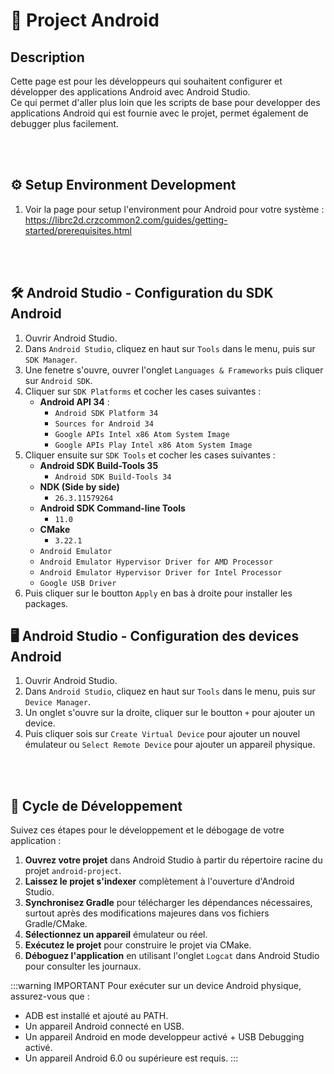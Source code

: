 # 🤖 Project Android
## Description
Cette page est pour les développeurs qui souhaitent configurer et développer des applications Android avec Android Studio. <br />
Ce qui permet d'aller plus loin que les scripts de base pour developper des applications Android qui est fournie avec le projet, permet également de debugger plus facilement.

<br /><br />


## ⚙️ Setup Environment Development
1. Voir la page pour setup l'environment pour Android pour votre système : https://librc2d.crzcommon2.com/guides/getting-started/prerequisites.html

<br /><br />


## 🛠 Android Studio - Configuration du SDK Android
1. Ouvrir Android Studio.
2. Dans `Android Studio`, cliquez en haut sur `Tools` dans le menu, puis sur `SDK Manager`.
3. Une fenetre s'ouvre, ouvrer l'onglet `Languages & Frameworks` puis cliquer sur `Android SDK`.
4. Cliquer sur `SDK Platforms` et cocher les cases suivantes :
   - **Android API 34** :
       - `Android SDK Platform 34`
       - `Sources for Android 34`
       - `Google APIs Intel x86 Atom System Image`
       - `Google APIs Play Intel x86 Atom System Image`
5. Cliquer ensuite sur `SDK Tools` et cocher les cases suivantes :
    - **Android SDK Build-Tools 35**
        - `Android SDK Build-Tools 34`
    - **NDK (Side by side)**
        - `26.3.11579264`
    - **Android SDK Command-line Tools**
        - `11.0`
    - **CMake**
        - `3.22.1`
    - `Android Emulator`
    - `Android Emulator Hypervisor Driver for AMD Processor`
    - `Android Emulator Hypervisor Driver for Intel Processor`
    - `Google USB Driver`
6. Puis cliquer sur le boutton `Apply` en bas à droite pour installer les packages.

## 🖥️ Android Studio - Configuration des devices Android
1. Ouvrir Android Studio.
2. Dans `Android Studio`, cliquez en haut sur `Tools` dans le menu, puis sur `Device Manager`.
3. Un onglet s'ouvre sur la droite, cliquer sur le boutton `+` pour ajouter un device.
4. Puis cliquer sois sur `Create Virtual Device` pour ajouter un nouvel émulateur ou `Select Remote Device` pour ajouter un appareil physique.

<br /><br />


## 🔄 Cycle de Développement

Suivez ces étapes pour le développement et le débogage de votre application :

1. **Ouvrez votre projet** dans Android Studio à partir du répertoire racine du projet `android-project`.
2. **Laissez le projet s'indexer** complètement à l'ouverture d'Android Studio.
3. **Synchronisez Gradle** pour télécharger les dépendances nécessaires, surtout après des modifications majeures dans vos fichiers Gradle/CMake.
4. **Sélectionnez un appareil** émulateur ou réel.
5. **Exécutez le projet** pour construire le projet via CMake.
6. **Déboguez l'application** en utilisant l'onglet `Logcat` dans Android Studio pour consulter les journaux.

:::warning IMPORTANT
Pour exécuter sur un device Android physique, assurez-vous que :
- ADB est installé et ajouté au PATH.
- Un appareil Android connecté en USB.
- Un appareil Android en mode developpeur activé + USB Debugging activé.
- Un appareil Android 6.0 ou supérieure est requis.
:::

